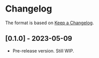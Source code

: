 # Changelog

The format is based on [Keep a Changelog](https://keepachangelog.com/en/1.0.0/).


## [0.1.0] - 2023-05-09
- Pre-release version. Still WIP.

